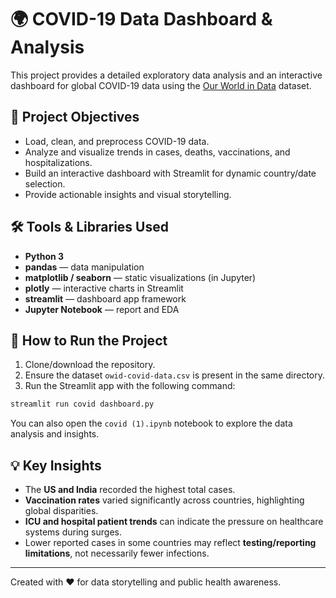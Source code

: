 
# 🌍 COVID-19 Data Dashboard & Analysis

This project provides a detailed exploratory data analysis and an interactive dashboard for global COVID-19 data using the [Our World in Data](https://ourworldindata.org/covid-cases) dataset.

## 📌 Project Objectives

- Load, clean, and preprocess COVID-19 data.
- Analyze and visualize trends in cases, deaths, vaccinations, and hospitalizations.
- Build an interactive dashboard with Streamlit for dynamic country/date selection.
- Provide actionable insights and visual storytelling.

## 🛠️ Tools & Libraries Used

- **Python 3**
- **pandas** — data manipulation
- **matplotlib / seaborn** — static visualizations (in Jupyter)
- **plotly** — interactive charts in Streamlit
- **streamlit** — dashboard app framework
- **Jupyter Notebook** — report and EDA

## 🚀 How to Run the Project

1. Clone/download the repository.
2. Ensure the dataset `owid-covid-data.csv` is present in the same directory.
3. Run the Streamlit app with the following command:

```bash
streamlit run covid dashboard.py
```

You can also open the `covid (1).ipynb` notebook to explore the data analysis and insights.

## 💡 Key Insights

- The **US and India** recorded the highest total cases.
- **Vaccination rates** varied significantly across countries, highlighting global disparities.
- **ICU and hospital patient trends** can indicate the pressure on healthcare systems during surges.
- Lower reported cases in some countries may reflect **testing/reporting limitations**, not necessarily fewer infections.

---

Created with ❤️ for data storytelling and public health awareness.
